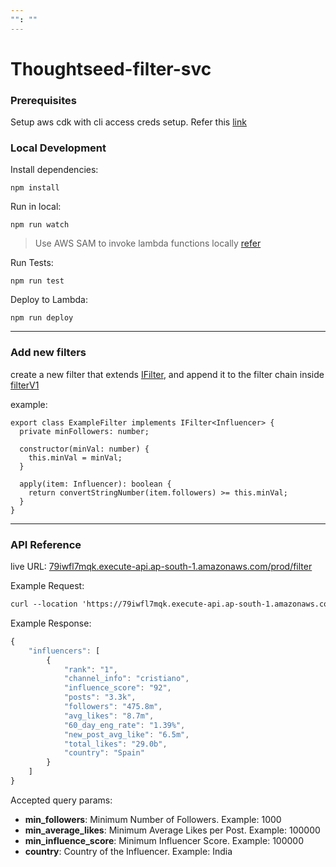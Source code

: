 ```yaml
---
"": ""
---
```


# Thoughtseed-filter-svc

### Prerequisites

Setup aws cdk with cli access creds setup. Refer this [link](https://docs.aws.amazon.com/cdk/v2/guide/getting_started.html "Get Started with aws cdk")

### Local Development

Install dependencies:

`npm install`

Run in local:&#x20;

`npm run watch`

> Use AWS SAM to invoke lambda functions locally [refer](https://docs.aws.amazon.com/serverless-application-model/latest/developerguide/serverless-sam-cli-using-invoke.html)

Run Tests:

`npm run test`

Deploy to Lambda:

`npm run deploy`

---

### Add new filters

create a new filter that extends [IFilter](https://github.com/haridalavai/thoughtseed-filter-svc/blob/main/src/v1/filter/filters/filter-chain.ts), and append it to the filter chain inside [filterV1](https://github.com/haridalavai/thoughtseed-filter-svc/blob/main/src/v1/filter/get.ts "filterV1")

example:

```tsx
export class ExampleFilter implements IFilter<Influencer> {
  private minFollowers: number;

  constructor(minVal: number) {
    this.minVal = minVal;
  }

  apply(item: Influencer): boolean {
    return convertStringNumber(item.followers) >= this.minVal;
  }
}
```

---

### API Reference

live URL: [79iwfl7mqk.execute-api.ap-south-1.amazonaws.com/prod/filter](https://79iwfl7mqk.execute-api.ap-south-1.amazonaws.com/prod/filter)

Example Request:

```txt
curl --location 'https://79iwfl7mqk.execute-api.ap-south-1.amazonaws.com/prod/filter?min_followers=400000000&min_average_likes=1&min_influence_score=1&country=spain'
```

Example Response:&#x20;

```js
{
    "influencers": [
        {
            "rank": "1",
            "channel_info": "cristiano",
            "influence_score": "92",
            "posts": "3.3k",
            "followers": "475.8m",
            "avg_likes": "8.7m",
            "60_day_eng_rate": "1.39%",
            "new_post_avg_like": "6.5m",
            "total_likes": "29.0b",
            "country": "Spain"
        }
    ]
}
```

Accepted query params:

- **min_followers**: Minimum Number of Followers. Example: 1000
- **min_average_likes**: Minimum Average Likes per Post. Example: 100000
- **min_influence_score**: Minimum Influencer Score. Example: 100000
- **country**: Country of the Influencer. Example: India
